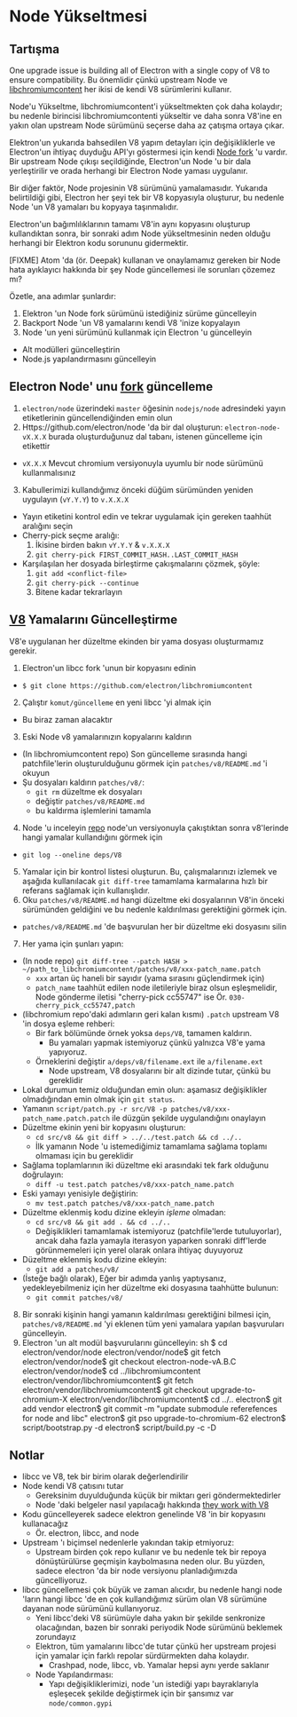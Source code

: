 # Node Yükseltmesi

## Tartışma

One upgrade issue is building all of Electron with a single copy of V8 to ensure compatibility. Bu önemlidir çünkü upstream Node ve [libchromiumcontent](upgrading-chromium.md) her ikisi de kendi V8 sürümlerini kullanır.

Node'u Yükseltme, libchromiumcontent'i yükseltmekten çok daha kolaydır; bu nedenle birincisi libchromiumcontenti yükseltir ve daha sonra V8'ine en yakın olan upstream Node sürümünü seçerse daha az çatışma ortaya çıkar.

Elektron'un yukarıda bahsedilen V8 yapım detayları için değişikliklerle ve Electron'un ihtiyaç duyduğu API'yı göstermesi için kendi [Node fork](https://github.com/electron/node) 'u vardır. Bir upstream Node çıkışı seçildiğinde, Electron'un Node 'u bir dala yerleştirilir ve orada herhangi bir Electron Node yaması uygulanır.

Bir diğer faktör, Node projesinin V8 sürümünü yamalamasıdır. Yukarıda belirtildiği gibi, Electron her şeyi tek bir V8 kopyasıyla oluşturur, bu nedenle Node 'un V8 yamaları bu kopyaya taşınmalıdır.

Electron'un bağımlılıklarının tamamı V8'in aynı kopyasını oluşturup kullandıktan sonra, bir sonraki adım Node yükseltmesinin neden olduğu herhangi bir Elektron kodu sorununu gidermektir.

[FIXME] Atom 'da (ör. Deepak) kullanan ve onaylamamız gereken bir Node hata ayıklayıcı hakkında bir şey Node güncellemesi ile sorunları çözemez mı?

Özetle, ana adımlar şunlardır:

1. Elektron 'un Node fork sürümünü istediğiniz sürüme güncelleyin
2. Backport Node 'un V8 yamalarını kendi V8 'inize kopyalayın
3. Node 'un yeni sürümünü kullanmak için Electron 'u güncelleyin 
  - Alt modülleri güncelleştirin
  - Node.js yapılandırmasını güncelleyin

## Electron Node' unu [fork](https://github.com/electron/node) güncelleme

1. `electron/node` üzerindeki `master` öğesinin `nodejs/node` adresindeki yayın etiketlerinin güncellendiğinden emin olun
2. Https://github.com/electron/node 'da bir dal oluşturun: `electron-node-vX.X.X` burada oluşturduğunuz dal tabanı, istenen güncelleme için etikettir 
  - `vX.X.X` Mevcut chromium versiyonuyla uyumlu bir node sürümünü kullanmalısınız
3. Kabullerimizi kullandığımız önceki düğüm sürümünden yeniden uygulayın (`vY.Y.Y`) to `v.X.X.X` 
  - Yayın etiketini kontrol edin ve tekrar uygulamak için gereken taahhüt aralığını seçin
  - Cherry-pick seçme aralığı: 
    1. İkisine birden bakın `vY.Y.Y` & `v.X.X.X`
    2. `git cherry-pick FIRST_COMMIT_HASH..LAST_COMMIT_HASH`
  - Karşılaşılan her dosyada birleştirme çakışmalarını çözmek, şöyle: 
    1. `git add <conflict-file>`
    2. `git cherry-pick --continue`
    3. Bitene kadar tekrarlayın

## [V8](https://github.com/electron/node/src/V8) Yamalarını Güncelleştirme

V8'e uygulanan her düzeltme ekinden bir yama dosyası oluşturmamız gerekir.

1. Electron'un libcc fork 'unun bir kopyasını edinin 
  - `$ git clone https://github.com/electron/libchromiumcontent`
2. Çalıştır `komut/güncelleme` en yeni libcc 'yi almak için 
  - Bu biraz zaman alacaktır
3. Eski Node v8 yamalarınızın kopyalarını kaldırın 
  - (In libchromiumcontent repo) Son güncelleme sırasında hangi patchfile'lerin oluşturulduğunu görmek için `patches/v8/README.md` 'i okuyun
  - Şu dosyaları kaldırın `patches/v8/`: 
    - `git rm` düzeltme ek dosyaları
    - değiştir `patches/v8/README.md`
    - bu kaldırma işlemlerini tamamla
4. Node 'u inceleyin [repo](https://github.com/electron/node) node'un versiyonuyla çakıştıktan sonra v8'lerinde hangi yamalar kullandığını görmek için 
  - `git log --oneline deps/V8`
5. Yamalar için bir kontrol listesi oluşturun. Bu, çalışmalarınızı izlemek ve aşağıda kullanılacak `git diff-tree` tamamlama karmalarına hızlı bir referans sağlamak için kullanışlıdır.
6. Oku `patches/v8/README.md` hangi düzeltme eki dosyalarının V8'in önceki sürümünden geldiğini ve bu nedenle kaldırılması gerektiğini görmek için. 
  - `patches/v8/README.md` 'de başvurulan her bir düzeltme eki dosyasını silin
7. Her yama için şunları yapın: 
  - (In node repo) `git diff-tree --patch HASH > ~/path_to_libchromiumcontent/patches/v8/xxx-patch_name.patch` 
    - `xxx` artan üç haneli bir sayıdır (yama sırasını güçlendirmek için)
    - `patch_name` taahhüt edilen node iletileriyle biraz olsun eşleşmelidir, Node gönderme iletisi "cherry-pick cc55747" ise Ör. `030-cherry_pick_cc55747,patch`
  - (libchromium repo'daki adımların geri kalan kısmı) `.patch` upstream V8 'in dosya eşleme rehberi: 
    - Bir fark bölümünde örnek yoksa `deps/V8`, tamamen kaldırın. 
      - Bu yamaları yapmak istemiyoruz çünkü yalnızca V8'e yama yapıyoruz.
    - Örneklerini değiştir `a/deps/v8/filename.ext` ile `a/filename.ext` 
      - Node upstream, V8 dosyalarını bir alt dizinde tutar, çünkü bu gereklidir
  - Lokal durumun temiz olduğundan emin olun: aşamasız değişiklikler olmadığından emin olmak için `git status`.
  - Yamanın `script/patch.py -r src/V8 -p patches/v8/xxx-patch_name.patch.patch` ile düzgün şekilde uygulandığını onaylayın
  - Düzeltme ekinin yeni bir kopyasını oluşturun: 
    - `cd src/v8 && git diff > ../../test.patch && cd ../..`
    - İlk yamanın Node 'u istemediğimiz tamamlama sağlama toplamı olmaması için bu gereklidir
  - Sağlama toplamlarının iki düzeltme eki arasındaki tek fark olduğunu doğrulayın: 
    - `diff -u test.patch patches/v8/xxx-patch_name.patch`
  - Eski yamayı yenisiyle değiştirin: 
    - `mv test.patch patches/v8/xxx-patch_name.patch`
  - Düzeltme eklenmiş kodu dizine ekleyin *işleme* olmadan: 
    - `cd src/v8 && git add . && cd ../..`
    - Değişiklikleri tamamlamak istemiyoruz (patchfile'lerde tutuluyorlar), ancak daha fazla yamayla iterasyon yaparken sonraki diff'lerde görünmemeleri için yerel olarak onlara ihtiyaç duyuyoruz
  - Düzeltme eklenmiş kodu dizine ekleyin: 
    - `git add a patches/v8/`
  - (İsteğe bağlı olarak), Eğer bir adımda yanlış yaptıysanız, yedekleyebilmeniz için her düzeltme eki dosyasına taahhütte bulunun: 
    - `git commit patches/v8/`
8. Bir sonraki kişinin hangi yamanın kaldırılması gerektiğini bilmesi için, `patches/v8/README.md` 'yi eklenen tüm yeni yamalara yapılan başvuruları güncelleyin.
9. Electron 'un alt modül başvurularını güncelleyin: 
      sh
      $ cd electron/vendor/node
      electron/vendor/node$ git fetch
      electron/vendor/node$ git checkout electron-node-vA.B.C
      electron/vendor/node$ cd ../libchromiumcontent
      electron/vendor/libchromiumcontent$ git fetch
      electron/vendor/libchromiumcontent$ git checkout upgrade-to-chromium-X
      electron/vendor/libchromiumcontent$ cd ../..
      electron$ git add vendor
      electron$ git commit -m "update submodule referefences for node and libc"
      electron$ git pso upgrade-to-chromium-62
      electron$ script/bootstrap.py -d
      electron$ script/build.py -c -D

## Notlar

- libcc ve V8, tek bir birim olarak değerlendirilir
- Node kendi V8 çatısını tutar 
  - Gereksinim duyulduğunda küçük bir miktarı geri göndermektedirler
  - Node 'daki belgeler nasıl yapılacağı hakkında [they work with V8](https://nodejs.org/api/v8.html)
- Kodu güncelleyerek sadece elektron genelinde V8 'in bir kopyasını kullanacağız 
  - Ör. electron, libcc, and node
- Upstream 'ı biçimsel nedenlerle yakından takip etmiyoruz: 
  - Upstream birden çok repo kullanır ve bu nedenle tek bir repoya dönüştürülürse geçmişin kaybolmasına neden olur. Bu yüzden, sadece electron 'da bir node versiyonu planladığımızda güncelliyoruz.
- libcc güncellemesi çok büyük ve zaman alıcıdır, bu nedenle hangi node 'ların hangi libcc 'de en çok kullandığımız sürüm olan V8 sürümüne dayanan node sürümünü kullanıyoruz. 
  - Yeni libcc'deki V8 sürümüyle daha yakın bir şekilde senkronize olacağından, bazen bir sonraki periyodik Node sürümünü beklemek zorundayız
  - Elektron, tüm yamalarını libcc'de tutar çünkü her upstream projesi için yamalar için farklı repolar sürdürmekten daha kolaydır. 
    - Crashpad, node, libcc, vb. Yamalar hepsi aynı yerde saklanır
  - Node Yapılandırması: 
    - Yapı değişikliklerimizi, node 'un istediği yapı bayraklarıyla eşleşecek şekilde değiştirmek için bir şansımız var `node/common.gypi`